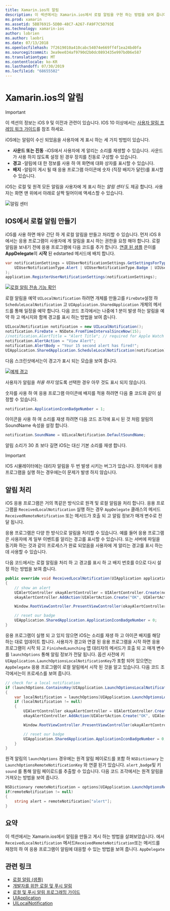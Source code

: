 ```yaml
---
title: Xamarin.ios의 알림
description: 이 섹션에서는 Xamarin.ios에서 로컬 알림을 구현 하는 방법을 보여 줍니다. IOS 알림의 다양 한 UI 요소에 대해 설명 하 고 알림을 만들고 표시 하는 것과 관련 된 API에 대해 설명 합니다.
ms.prod: xamarin
ms.assetid: 5BB76915-5DB0-48C7-A267-FA9F7C50793E
ms.technology: xamarin-ios
author: lobrien
ms.author: laobri
ms.date: 07/13/2018
ms.openlocfilehash: 7f2619010a410cabc54074e669ff4f1ea24bd0fa
ms.sourcegitcommit: 3ea9ee034af9790d2b0dc0893435e997bd06e587
ms.translationtype: MT
ms.contentlocale: ko-KR
ms.lasthandoff: 07/30/2019
ms.locfileid: "68655502"
---
```

# <a name="notifications-in-xamarinios"></a>Xamarin.ios의 알림

> [!IMPORTANT]
> 이 섹션의 정보는 iOS 9 및 이전과 관련이 있습니다. IOS 10 이상에서는 [사용자 알림 프레임 워크 가이드](~/ios/platform/user-notifications/index.md)를 참조 하세요.

iOS에는 알림이 수신 되었음을 사용자에 게 표시 하는 세 가지 방법이 있습니다.

- **사운드 또는 진동** -iOS에서 사용자에 게 알리는 소리를 재생할 수 있습니다. 사운드가 사용 하지 않도록 설정 된 경우 장치를 진동로 구성할 수 있습니다.
- **경고** -알림에 대 한 정보를 사용 하 여 화면에 대화 상자를 표시할 수 있습니다.
- **배지** -알림이 게시 될 때 응용 프로그램 아이콘에 숫자 (직장 배지가 달린)를 표시할 수 있습니다.

iOS는 로컬 및 원격 모든 알림을 사용자에 게 표시 하는 *알림 센터* 도 제공 합니다. 사용자는 화면 맨 위에서 아래로 살짝 밀어이에 액세스할 수 있습니다.

![알림 센터](local-notifications-in-ios-images/image13.png "알림 센터")

## <a name="creating-local-notifications-in-ios"></a>IOS에서 로컬 알림 만들기

iOS를 사용 하면 매우 간단 하 게 로컬 알림을 만들고 처리할 수 있습니다.
먼저 iOS 8에서는 응용 프로그램이 사용자에 게 알림을 표시 하는 권한을 요청 해야 합니다. 로컬 알림을 보내기 전에 응용 프로그램에 다음 코드를 추가 합니다. [연결 된 샘플](https://docs.microsoft.com/samples/xamarin/ios-samples/localnotifications) 은이를 **AppDelegate**의 **시작** 된 edstarted 메서드에 배치 합니다.

```csharp
var notificationSettings = UIUserNotificationSettings.GetSettingsForTypes(
    UIUserNotificationType.Alert | UIUserNotificationType.Badge | UIUserNotificationType.Sound, null
);
application.RegisterUserNotificationSettings(notificationSettings);
```

[![로컬 알림 전송 기능 확인](local-notifications-in-ios-images/image0-sml.png "로컬 알림 전송 기능 확인")](local-notifications-in-ios-images/image0.png#lightbox)

로컬 알림을 예약 `UILocalNotification` 하려면 개체를 만들고를 `FireDate`설정 하 `ScheduleLocalNotification` 고 `UIApplication.SharedApplication` 개체의 메서드를 통해 일정을 예약 합니다. 다음 코드 조각에서는 나중에 1 분이 발생 하는 알림을 예약 하 고 메시지와 함께 경고를 표시 하는 방법을 보여 줍니다.

```csharp
UILocalNotification notification = new UILocalNotification();
notification.FireDate = NSDate.FromTimeIntervalSinceNow(15);
//notification.AlertTitle = "Alert Title"; // required for Apple Watch notifications
notification.AlertAction = "View Alert";
notification.AlertBody = "Your 15 second alert has fired!";
UIApplication.SharedApplication.ScheduleLocalNotification(notification);
```

다음 스크린샷에서는이 경고가 표시 되는 모습을 보여 줍니다.

[![](local-notifications-in-ios-images/image2-sml.png "예제 경고")](local-notifications-in-ios-images/image2.png#lightbox)

사용자가 알림을 *허용 하지* 않도록 선택한 경우 아무 것도 표시 되지 않습니다.

숫자를 사용 하 여 응용 프로그램 아이콘에 배지를 적용 하려면 다음 줄 코드와 같이 설정할 수 있습니다.

```csharp
notification.ApplicationIconBadgeNumber = 1;
```

아이콘을 사용 하 여 소리를 재생 하려면 다음 코드 조각에 표시 된 것 처럼 알림의 SoundName 속성을 설정 합니다.

```csharp
notification.SoundName = UILocalNotification.DefaultSoundName;
```

알림 소리가 30 초 보다 길면 iOS는 대신 기본 소리를 재생 합니다.

> [!IMPORTANT]
> IOS 시뮬레이터에는 대리자 알림을 두 번 발생 시키는 버그가 있습니다. 장치에서 응용 프로그램을 실행 하는 경우에는이 문제가 발생 하지 않습니다.

## <a name="handling-notifications"></a>알림 처리

iOS 응용 프로그램은 거의 똑같은 방식으로 원격 및 로컬 알림을 처리 합니다. 응용 프로그램을 `ReceivedLocalNotification` 실행 하는 경우 `AppDelegate` 클래스의 메서드 `ReceivedRemoteNotification` 또는 메서드가 호출 되 고 알림 정보가 매개 변수로 전달 됩니다.

응용 프로그램은 다양 한 방식으로 알림을 처리할 수 있습니다. 예를 들어 응용 프로그램은 사용자에 게 일부 이벤트를 알리는 경고를 표시할 수 있습니다. 또는 서버에 파일을 동기화 하는 것과 같이 프로세스가 완료 되었음을 사용자에 게 알리는 경고를 표시 하는 데 사용할 수 있습니다.

다음 코드에서는 로컬 알림을 처리 하 고 경고를 표시 하 고 배지 번호를 0으로 다시 설정 하는 방법을 보여 줍니다.

```csharp
public override void ReceivedLocalNotification(UIApplication application, UILocalNotification notification)
{
    // show an alert
    UIAlertController okayAlertController = UIAlertController.Create(notification.AlertAction, notification.AlertBody, UIAlertControllerStyle.Alert);
    okayAlertController.AddAction(UIAlertAction.Create("OK", UIAlertActionStyle.Default, null));

    Window.RootViewController.PresentViewController(okayAlertController, true, null);

    // reset our badge
    UIApplication.SharedApplication.ApplicationIconBadgeNumber = 0;
}
```

응용 프로그램이 실행 되 고 있지 않으면 iOS는 소리를 재생 하 고 아이콘 배지를 해당 하는 대로 업데이트 합니다. 사용자가 경고와 연결 된 응용 프로그램을 시작 하면 응용 프로그램이 시작 되 고 `FinishedLaunching` 앱 대리자의 메서드가 호출 되 고 매개 변수를 `launchOptions` 통해 알림 정보가 전달 됩니다. 옵션 사전에 키 `UIApplication.LaunchOptionsLocalNotificationKey`가 포함 되어 있으면는 `AppDelegate` 응용 프로그램이 로컬 알림에서 시작 된 것을 알고 있습니다. 다음 코드 조각에서는이 프로세스를 보여 줍니다.

```csharp
// check for a local notification
if (launchOptions.ContainsKey(UIApplication.LaunchOptionsLocalNotificationKey))
{
    var localNotification = launchOptions[UIApplication.LaunchOptionsLocalNotificationKey] as UILocalNotification;
    if (localNotification != null)
    {
        UIAlertController okayAlertController = UIAlertController.Create(localNotification.AlertAction, localNotification.AlertBody, UIAlertControllerStyle.Alert);
        okayAlertController.AddAction(UIAlertAction.Create("OK", UIAlertActionStyle.Default, null));

        Window.RootViewController.PresentViewController(okayAlertController, true, null);

        // reset our badge
        UIApplication.SharedApplication.ApplicationIconBadgeNumber = 0;
    }
}
```

원격 알림의 `launchOptions` 경우에는 원격 알림 페이로드를 포함 하 `NSDictionary` 는 `LaunchOptionsRemoteNotificationKey` 와 연결 된가 있습니다. `alert` ,`badge`및 키`sound` 를 통해 알림 페이로드를 추출할 수 있습니다. 다음 코드 조각에서는 원격 알림을 가져오는 방법을 보여 줍니다.

```csharp
NSDictionary remoteNotification = options[UIApplication.LaunchOptionsRemoteNotificationKey];
if(remoteNotification != null)
{
    string alert = remoteNotification["alert"];
}
```

## <a name="summary"></a>요약

이 섹션에서는 Xamarin.ios에서 알림을 만들고 게시 하는 방법을 살펴보았습니다. 에서 `ReceivedLocalNotification` 메서드`ReceivedRemoteNotification`또는 메서드를 재정의 하 여 응용 프로그램이 알림에 대응할 수 있는 방법을 보여 줍니다. `AppDelegate`

## <a name="related-links"></a>관련 링크

- [로컬 알림 (샘플)](https://docs.microsoft.com/samples/xamarin/ios-samples/localnotifications)
- [개발자를 위한 로컬 및 푸시 알림](https://developer.apple.com/notifications/)
- [로컬 및 푸시 알림 프로그래밍 가이드](https://developer.apple.com/library/prerelease/content/documentation/NetworkingInternet/Conceptual/RemoteNotificationsPG/)
- [UIApplication](http://iosapi.xamarin.com/?link=T%3aMonoTouch.UIKit.UIApplication)
- [UILocalNotification](http://iosapi.xamarin.com/?link=T%3aMonoTouch.UIKit.UILocalNotification)
